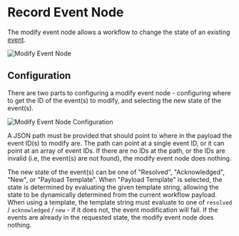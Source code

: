 # Record Event Node

The modify event node allows a workflow to change the state of an existing [event](/events/overview).

![Modify Event Node](/images/workflows/outputs/modify-event-node.png "Modify Event Node")

## Configuration

There are two parts to configuring a modify event node - configuring where to get the ID of the event(s) to modify, and selecting the new state of the event(s).

![Modify Event Node Configuration](/images/workflows/outputs/modify-event-node-config.png "Modify Event Node Configuration")

A JSON path must be provided that should point to where in the payload the event ID(s) to modify are.  The path can point at a single event ID, or it can point at an array of event IDs.  If there are no IDs at the path, or the IDs are invalid (i.e, the event(s) are not found), the modify event node does nothing.

The new state of the event(s) can be one of "Resolved", "Acknowledged", "New", or "Payload Template". When "Payload Template" is selected, the state is determined by evaluating the given template string, allowing the state to be dynamically determined from the current workflow payload.  When using a template, the template string must evaluate to one of `resolved` / `acknowledged` / `new` - if it does not, the event modification will fail.  If the events are already in the requested state, the modify event node does nothing.

